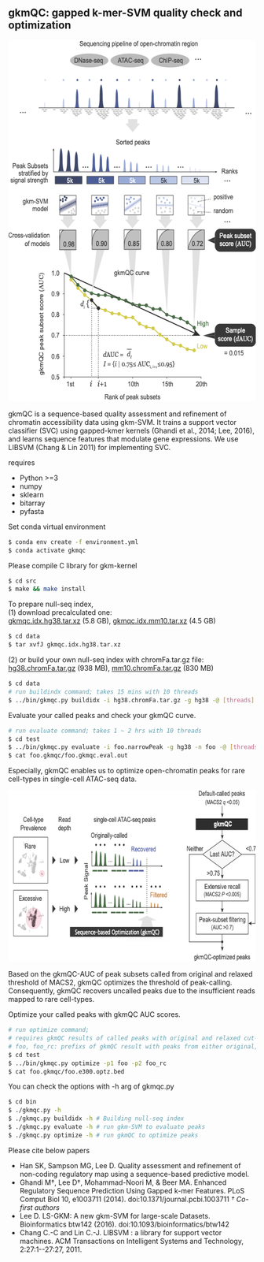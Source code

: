 ## gkmQC: gapped k-mer-SVM quality check and optimization

<p align="center">
<img src="./gkmQC_concept_rev.png" width="597" height="733" /> 
</p>

gkmQC is a sequence-based quality assessment and refinement of
chromatin accessibility data using gkm-SVM.
It trains a support vector classifier (SVC) using gapped-kmer kernels
(Ghandi et al., 2014; Lee, 2016), and learns sequence features that modulate
gene expressions. We use LIBSVM (Chang & Lin 2011) for implementing SVC.


requires 

* Python >=3
* numpy
* sklearn
* bitarray
* pyfasta

Set conda virtual environment
```bash
$ conda env create -f environment.yml
$ conda activate gkmqc
```


Please compile C library for gkm-kernel
```bash
$ cd src
$ make && make install
```


To prepare null-seq index,\
(1) download precalculated one:\
[gkmqc.idx.hg38.tar.xz](https://www.dropbox.com/s/wtjylew5ybim29x/gkmqc.idx.hg38.tar.xz?dl=0) (5.8 GB), [gkmqc.idx.mm10.tar.xz](https://www.dropbox.com/s/qye3ts8jep78o3u/gkmqc.idx.mm10.tar.xz?dl=0) (4.5 GB)
```bash
$ cd data
$ tar xvfJ gkmqc.idx.hg38.tar.xz
```

(2) or build your own null-seq index with chromFa.tar.gz file:\
[hg38.chromFa.tar.gz](https://hgdownload.soe.ucsc.edu/goldenPath/hg38/bigZips/hg38.chromFa.tar.gz) (938 MB), [mm10.chromFa.tar.gz](https://hgdownload.soe.ucsc.edu/goldenPath/mm10/bigZips/chromFa.tar.gz) (830 MB)
```bash
$ cd data
# run buildindx command; takes 15 mins with 10 threads
$ ../bin/gkmqc.py buildidx -i hg38.chromFa.tar.gz -g hg38 -@ [threads]
```


Evaluate your called peaks and check your gkmQC curve.
```bash
# run evaluate command; takes 1 ~ 2 hrs with 10 threads
$ cd test
$ ../bin/gkmqc.py evaluate -i foo.narrowPeak -g hg38 -n foo -@ [threads]
$ cat foo.gkmqc/foo.gkmqc.eval.out
```

Especially, gkmQC enables us to optimize open-chromatin peaks
for rare cell-types in single-cell ATAC-seq data.

<p align="center">
<img src="./gkmQC_optz_rev.png" width="675" height="348" />
</p>

Based on the gkmQC-AUC of peak subsets
called from original and relaxed threshold of MACS2,
gkmQC optimizes the threshold of peak-calling.
Consequently, gkmQC recovers uncalled peaks
due to the insufficient reads mapped to rare cell-types.

Optimize your called peaks with gkmQC AUC scores.
```bash
# run optimize command;
# requires gkmQC results of called peaks with original and relaxed cut-off
# foo, foo_rc: prefixs of gkmQC result with peaks from either original, relaxed cut-off
$ cd test
$ ../bin/gkmqc.py optimize -p1 foo -p2 foo_rc
$ cat foo.gkmqc/foo.e300.optz.bed
```

You can check the options with -h arg of gkmqc.py
```bash
$ cd bin
$ ./gkmqc.py -h
$ ./gkmqc.py buildidx -h # Building null-seq index
$ ./gkmqc.py evaluate -h # run gkm-SVM to evaluate peaks
$ ./gkmqc.py optimize -h # run gkmQC to optimize peaks
```


Please cite below papers
* Han SK, Sampson MG, Lee D. Quality assessment and refinement of non-coding regulatory map using a sequence-based predictive model.
* Ghandi M†, Lee D†, Mohammad-Noori M, & Beer MA. Enhanced Regulatory Sequence Prediction Using Gapped k-mer Features. PLoS Comput Biol 10, e1003711 (2014). doi:10.1371/journal.pcbi.1003711 *† Co-first authors*
* Lee D. LS-GKM: A new gkm-SVM for large-scale Datasets. Bioinformatics btw142 (2016). doi:10.1093/bioinformatics/btw142
* Chang C.-C and Lin C.-J. LIBSVM : a library for support vector machines. ACM Transactions on Intelligent Systems and Technology, 2:27:1--27:27, 2011.

